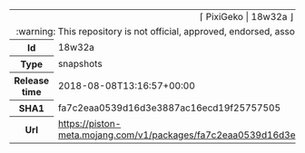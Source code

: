<html><table>
<tr><td colspan="2" align="center"><img width="0" height="0"><br/>⌈ PixiGeko | 18w32a ⌋<br/><img width="0" height="0"></td></tr>
<tr><td colspan="2" align="center"><img width="0" height="0"><br/>
:warning: This repository is not official, approved, endorsed, associated or connected with Mojang :warning:
<br/><img width="0" height="0"></td></tr>
<tr><th>Id</th><td>18w32a</td></tr>
<tr><th>Type</th><td>snapshots</td></tr>
<tr><th>Release time</th><td>2018-08-08T13:16:57+00:00</td></tr>
<tr><th>SHA1</th><td>fa7c2eaa0539d16d3e3887ac16ecd19f25757505</td></tr>
<tr><th>Url</th><td><a href="https://piston-meta.mojang.com/v1/packages/fa7c2eaa0539d16d3e3887ac16ecd19f25757505/18w32a.json">https://piston-meta.mojang.com/v1/packages/fa7c2eaa0539d16d3e3887ac16ecd19f25757505/18w32a.json</a></td></tr>